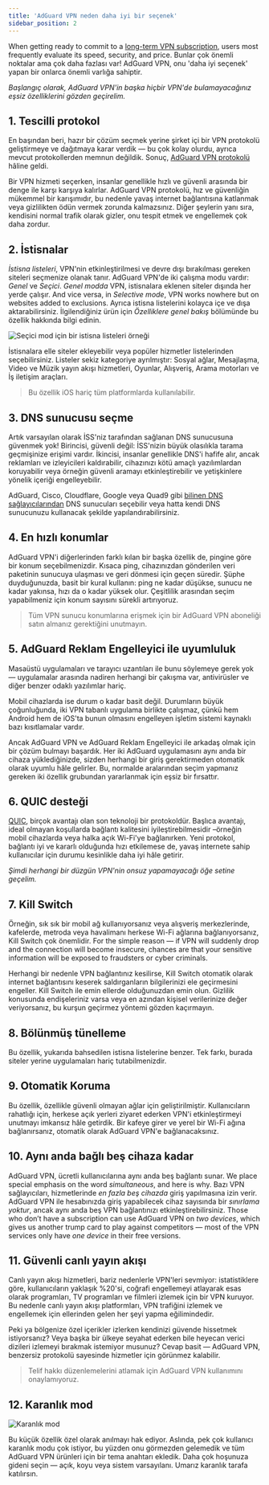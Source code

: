 ```yaml
---
title: 'AdGuard VPN neden daha iyi bir seçenek'
sidebar_position: 2
---
```


When getting ready to commit to a [long-term VPN subscription](subscription.md), users most frequently evaluate its speed, security, and price. Bunlar çok önemli noktalar ama çok daha fazlası var! AdGuard VPN, onu 'daha iyi seçenek' yapan bir onlarca önemli varlığa sahiptir.

*Başlangıç olarak, AdGuard VPN'in başka hiçbir VPN'de bulamayacağınız eşsiz özelliklerini gözden geçirelim.*

## 1. Tescilli protokol
En başından beri, hazır bir çözüm seçmek yerine şirket içi bir VPN protokolü geliştirmeye ve dağıtmaya karar verdik — bu çok kolay olurdu, ayrıca mevcut protokollerden memnun değildik. Sonuç, [AdGuard VPN protokolü](adguard-vpn-protocol.mdx) hâline geldi.

Bir VPN hizmeti seçerken, insanlar genellikle hızlı ve güvenli arasında bir denge ile karşı karşıya kalırlar. AdGuard VPN protokolü, hız ve güvenliğin mükemmel bir karışımıdır, bu nedenle yavaş internet bağlantısına katlanmak veya gizlilikten ödün vermek zorunda kalmazsınız. Diğer şeylerin yanı sıra, kendisini normal trafik olarak gizler, onu tespit etmek ve engellemek çok daha zordur.

## 2. İstisnalar
*İstisna listeleri*, VPN'nin etkinleştirilmesi ve devre dışı bırakılması gereken siteleri seçmenize olanak tanır. AdGuard VPN'de iki çalışma modu vardır: *Genel* ve *Seçici*. *Genel modda* VPN, istisnalara eklenen siteler dışında her yerde çalışır. And vice versa, in *Selective mode*, VPN works nowhere but on websites added to exclusions. Ayrıca istisna listelerini kolayca içe ve dışa aktarabilirsiniz. İlgilendiğiniz ürün için *Özelliklere genel bakış* bölümünde bu özellik hakkında bilgi edinin.

![Seçici mod için bir istisna listeleri örneği](https://cdn.adguard.com/public/Adguard/Blog/vpn_export_exclusions.png)

İstisnalara elle siteler ekleyebilir veya popüler hizmetler listelerinden seçebilirsiniz. Listeler sekiz kategoriye ayrılmıştır: Sosyal ağlar, Mesajlaşma, Video ve Müzik yayın akışı hizmetleri, Oyunlar, Alışveriş, Arama motorları ve İş iletişim araçları.

> Bu özellik iOS hariç tüm platformlarda kullanılabilir.

## 3. DNS sunucusu seçme
Artık varsayılan olarak İSS'niz tarafından sağlanan DNS sunucusuna güvenmek yok! Birincisi, güvenli değil: İSS'nizin büyük olasılıkla tarama geçmişinize erişimi vardır. İkincisi, insanlar genellikle DNS'i hafife alır, ancak reklamları ve izleyicileri kaldırabilir, cihazınızı kötü amaçlı yazılımlardan koruyabilir veya örneğin güvenli aramayı etkinleştirebilir ve yetişkinlere yönelik içeriği engelleyebilir.

AdGuard, Cisco, Cloudflare, Google veya Quad9 gibi [bilinen DNS sağlayıcılarından](https://kb.adguard.com/en/general/dns-providers) DNS sunucuları seçebilir veya hatta kendi DNS sunucunuzu kullanacak şekilde yapılandırabilirsiniz.

## 4. En hızlı konumlar

AdGuard VPN'i diğerlerinden farklı kılan bir başka özellik de, pingine göre bir konum seçebilmenizdir. Kısaca ping, cihazınızdan gönderilen veri paketinin sunucuya ulaşması ve geri dönmesi için geçen süredir. Şüphe duyduğunuzda, basit bir kural kullanın: ping ne kadar düşükse, sunucu ne kadar yakınsa, hızı da o kadar yüksek olur. Çeşitlilik arasından seçim yapabilmeniz için konum sayısını sürekli artırıyoruz.

> Tüm VPN sunucu konumlarına erişmek için bir AdGuard VPN aboneliği satın almanız gerektiğini unutmayın.

## 5. AdGuard Reklam Engelleyici ile uyumluluk

Masaüstü uygulamaları ve tarayıcı uzantıları ile bunu söylemeye gerek yok — uygulamalar arasında nadiren herhangi bir çakışma var, antivirüsler ve diğer benzer odaklı yazılımlar hariç.

Mobil cihazlarda ise durum o kadar basit değil. Durumların büyük çoğunluğunda, iki VPN tabanlı uygulama birlikte çalışmaz, çünkü hem Android hem de iOS'ta bunun olmasını engelleyen işletim sistemi kaynaklı bazı kısıtlamalar vardır.

Ancak AdGuard VPN ve AdGuard Reklam Engelleyici ile arkadaş olmak için bir çözüm bulmayı başardık. Her iki AdGuard uygulamasını aynı anda bir cihaza yüklediğinizde, sizden herhangi bir giriş gerektirmeden otomatik olarak uyumlu hâle gelirler. Bu, normalde aralarından seçim yapmanız gereken iki özellik grubundan yararlanmak için eşsiz bir fırsattır.

## 6. QUIC desteği
[QUIC](https://adguard.com/en/blog/dns-over-quic.html), birçok avantajı olan son teknoloji bir protokoldür. Başlıca avantajı, ideal olmayan koşullarda bağlantı kalitesini iyileştirebilmesidir –örneğin mobil cihazlarda veya halka açık Wi-Fi'ye bağlanırken. Yeni protokol, bağlantı iyi ve kararlı olduğunda hızı etkilemese de, yavaş internete sahip kullanıcılar için durumu kesinlikle daha iyi hâle getirir.

*Şimdi herhangi bir düzgün VPN'nin onsuz yapamayacağı öğe setine geçelim.*

## 7. Kill Switch
Örneğin, sık sık bir mobil ağ kullanıyorsanız veya alışveriş merkezlerinde, kafelerde, metroda veya havalimanı herkese Wi-Fi ağlarına bağlanıyorsanız, Kill Switch çok önemlidir. For the simple reason — if VPN will suddenly drop and the connection will become insecure, chances are that your sensitive information will be exposed to fraudsters or cyber criminals.

Herhangi bir nedenle VPN bağlantınız kesilirse, Kill Switch otomatik olarak internet bağlantısını keserek saldırganların bilgilerinizi ele geçirmesini engeller. Kill Switch ile emin ellerde olduğunuzdan emin olun. Gizlilik konusunda endişeleriniz varsa veya en azından kişisel verilerinize değer veriyorsanız, bu kurşun geçirmez yöntemi gözden kaçırmayın.

## 8. Bölünmüş tünelleme
Bu özellik, yukarıda bahsedilen istisna listelerine benzer. Tek farkı, burada siteler yerine uygulamaları hariç tutabilmenizdir.

## 9. Otomatik Koruma
Bu özellik, özellikle güvenli olmayan ağlar için geliştirilmiştir. Kullanıcıların rahatlığı için, herkese açık yerleri ziyaret ederken VPN'i etkinleştirmeyi unutmayı imkansız hâle getirdik. Bir kafeye girer ve yerel bir Wi-Fi ağına bağlanırsanız, otomatik olarak AdGuard VPN'e bağlanacaksınız.

## 10. Aynı anda bağlı beş cihaza kadar
AdGuard VPN, ücretli kullanıcılarına aynı anda beş bağlantı sunar. We place special emphasis on the word *simultaneous*, and here is why. Bazı VPN sağlayıcıları, hizmetlerinde *en fazla beş cihazda* giriş yapılmasına izin verir. AdGuard VPN ile hesabınızda giriş yapabilecek cihaz sayısında bir *sınırlama yoktur*, ancak aynı anda beş VPN bağlantınızı etkinleştirebilirsiniz. Those who don’t have a subscription can use AdGuard VPN on *two devices*, which gives us another trump card to play against competitors — most of the VPN services only have *one device* in their free versions.

## 11. Güvenli canlı yayın akışı
Canlı yayın akışı hizmetleri, bariz nedenlerle VPN'leri sevmiyor: istatistiklere göre, kullanıcıların yaklaşık %20'si, coğrafi engellemeyi atlayarak esas olarak programları, TV programları ve filmleri izlemek için bir VPN kuruyor. Bu nedenle canlı yayın akışı platformları, VPN trafiğini izlemek ve engellemek için ellerinden gelen her şeyi yapma eğilimindedir.

Peki ya bölgenize özel içerikler izlerken kendinizi güvende hissetmek istiyorsanız? Veya başka bir ülkeye seyahat ederken bile heyecan verici dizileri izlemeyi bırakmak istemiyor musunuz? Cevap basit — AdGuard VPN, benzersiz protokolü sayesinde hizmetler için görünmez kalabilir.

> Telif hakkı düzenlemelerini atlamak için AdGuard VPN kullanımını onaylamıyoruz.

## 12. Karanlık mod

![Karanlık mod](https://cdn.adguard.com/public/Adguard/Blog/vpn/main_en_black.png)

Bu küçük özellik özel olarak anılmayı hak ediyor. Aslında, pek çok kullanıcı karanlık modu çok istiyor, bu yüzden onu görmezden gelemedik ve tüm AdGuard VPN ürünleri için bir tema anahtarı ekledik. Daha çok hoşunuza gideni seçin — açık, koyu veya sistem varsayılanı. Umarız karanlık tarafa katılırsın.
